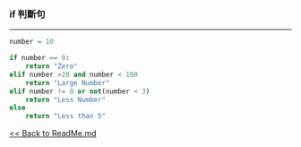 ### if 判斷句
---

```python
number = 10

if number == 0:
    return "Zero"
elif number >20 and number < 100
    return "Large Number"
elif number != 0 or not(number < 3)
    return "Less Number"
else
    return "Less than 5"
```
  
[<< Back to ReadMe.md]

[<< Back to ReadMe.md]:https://github.com/VictorZhan-It/GrandmaTutorial_Python#Python